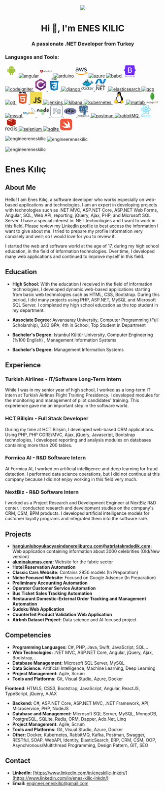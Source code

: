 <div align="center"><a href="[https://developer.android.com](https://www.linkedin.com/in/enes-kilic-lnkdn/)" target="_blank" rel="noreferrer"> <img src="https://gcdnb.pbrd.co/images/WYWYmuX7JNg3.png?o=1" width="300" /> </a></div>
<h1 align="center">Hi 👋, I'm ENES KILIC</h1>
<h3 align="center">A passionate .NET Developer from Turkey</h3>

<p align="left">
</p>

<h3 align="left">Languages and Tools:</h3>
<p align="left"> <a href="https://developer.android.com" target="_blank" rel="noreferrer"> <img src="https://raw.githubusercontent.com/devicons/devicon/master/icons/android/android-original-wordmark.svg" alt="android" width="40" height="40"/> </a> <a href="https://angular.io" target="_blank" rel="noreferrer"> <img src="https://angular.io/assets/images/logos/angular/angular.svg" alt="angular" width="40" height="40"/> </a> <a href="https://angular.io" target="_blank" rel="noreferrer"> <img src="https://raw.githubusercontent.com/devicons/devicon/master/icons/angularjs/angularjs-original-wordmark.svg" alt="angularjs" width="40" height="40"/> </a> <a href="https://www.arduino.cc/" target="_blank" rel="noreferrer"> <img src="https://cdn.worldvectorlogo.com/logos/arduino-1.svg" alt="arduino" width="40" height="40"/> </a> <a href="https://aws.amazon.com" target="_blank" rel="noreferrer"> <img src="https://raw.githubusercontent.com/devicons/devicon/master/icons/amazonwebservices/amazonwebservices-original-wordmark.svg" alt="aws" width="40" height="40"/> </a> <a href="https://azure.microsoft.com/en-in/" target="_blank" rel="noreferrer"> <img src="https://www.vectorlogo.zone/logos/microsoft_azure/microsoft_azure-icon.svg" alt="azure" width="40" height="40"/> </a> <a href="https://babeljs.io/" target="_blank" rel="noreferrer"> <img src="https://www.vectorlogo.zone/logos/babeljs/babeljs-icon.svg" alt="babel" width="40" height="40"/> </a> <a href="https://getbootstrap.com" target="_blank" rel="noreferrer"> <img src="https://raw.githubusercontent.com/devicons/devicon/master/icons/bootstrap/bootstrap-plain-wordmark.svg" alt="bootstrap" width="40" height="40"/> </a> <a href="https://codeigniter.com" target="_blank" rel="noreferrer"> <img src="https://cdn.worldvectorlogo.com/logos/codeigniter.svg" alt="codeigniter" width="40" height="40"/> </a> <a href="https://www.w3schools.com/cs/" target="_blank" rel="noreferrer"> <img src="https://raw.githubusercontent.com/devicons/devicon/master/icons/csharp/csharp-original.svg" alt="csharp" width="40" height="40"/> </a> <a href="https://www.w3schools.com/css/" target="_blank" rel="noreferrer"> <img src="https://raw.githubusercontent.com/devicons/devicon/master/icons/css3/css3-original-wordmark.svg" alt="css3" width="40" height="40"/> </a> <a href="https://www.djangoproject.com/" target="_blank" rel="noreferrer"> <img src="https://cdn.worldvectorlogo.com/logos/django.svg" alt="django" width="40" height="40"/> </a> <a href="https://www.docker.com/" target="_blank" rel="noreferrer"> <img src="https://raw.githubusercontent.com/devicons/devicon/master/icons/docker/docker-original-wordmark.svg" alt="docker" width="40" height="40"/> </a> <a href="https://dotnet.microsoft.com/" target="_blank" rel="noreferrer"> <img src="https://raw.githubusercontent.com/devicons/devicon/master/icons/dot-net/dot-net-original-wordmark.svg" alt="dotnet" width="40" height="40"/> </a> <a href="https://www.elastic.co" target="_blank" rel="noreferrer"> <img src="https://www.vectorlogo.zone/logos/elastic/elastic-icon.svg" alt="elasticsearch" width="40" height="40"/> </a> <a href="https://cloud.google.com" target="_blank" rel="noreferrer"> <img src="https://www.vectorlogo.zone/logos/google_cloud/google_cloud-icon.svg" alt="gcp" width="40" height="40"/> </a> <a href="https://git-scm.com/" target="_blank" rel="noreferrer"> <img src="https://www.vectorlogo.zone/logos/git-scm/git-scm-icon.svg" alt="git" width="40" height="40"/> </a> <a href="https://www.w3.org/html/" target="_blank" rel="noreferrer"> <img src="https://raw.githubusercontent.com/devicons/devicon/master/icons/html5/html5-original-wordmark.svg" alt="html5" width="40" height="40"/> </a> <a href="https://developer.mozilla.org/en-US/docs/Web/JavaScript" target="_blank" rel="noreferrer"> <img src="https://raw.githubusercontent.com/devicons/devicon/master/icons/javascript/javascript-original.svg" alt="javascript" width="40" height="40"/> </a> <a href="https://www.jenkins.io" target="_blank" rel="noreferrer"> <img src="https://www.vectorlogo.zone/logos/jenkins/jenkins-icon.svg" alt="jenkins" width="40" height="40"/> </a> <a href="https://www.elastic.co/kibana" target="_blank" rel="noreferrer"> <img src="https://www.vectorlogo.zone/logos/elasticco_kibana/elasticco_kibana-icon.svg" alt="kibana" width="40" height="40"/> </a> <a href="https://kubernetes.io" target="_blank" rel="noreferrer"> <img src="https://www.vectorlogo.zone/logos/kubernetes/kubernetes-icon.svg" alt="kubernetes" width="40" height="40"/> </a> <a href="https://www.linux.org/" target="_blank" rel="noreferrer"> <img src="https://raw.githubusercontent.com/devicons/devicon/master/icons/linux/linux-original.svg" alt="linux" width="40" height="40"/> </a> <a href="https://www.mathworks.com/" target="_blank" rel="noreferrer"> <img src="https://upload.wikimedia.org/wikipedia/commons/2/21/Matlab_Logo.png" alt="matlab" width="40" height="40"/> </a> <a href="https://www.mongodb.com/" target="_blank" rel="noreferrer"> <img src="https://raw.githubusercontent.com/devicons/devicon/master/icons/mongodb/mongodb-original-wordmark.svg" alt="mongodb" width="40" height="40"/> </a> <a href="https://www.microsoft.com/en-us/sql-server" target="_blank" rel="noreferrer"> <img src="https://www.svgrepo.com/show/303229/microsoft-sql-server-logo.svg" alt="mssql" width="40" height="40"/> </a> <a href="https://www.mysql.com/" target="_blank" rel="noreferrer"> <img src="https://raw.githubusercontent.com/devicons/devicon/master/icons/mysql/mysql-original-wordmark.svg" alt="mysql" width="40" height="40"/> </a> <a href="https://nodejs.org" target="_blank" rel="noreferrer"> <img src="https://raw.githubusercontent.com/devicons/devicon/master/icons/nodejs/nodejs-original-wordmark.svg" alt="nodejs" width="40" height="40"/> </a> <a href="https://www.photoshop.com/en" target="_blank" rel="noreferrer"> <img src="https://raw.githubusercontent.com/devicons/devicon/master/icons/photoshop/photoshop-line.svg" alt="photoshop" width="40" height="40"/> </a> <a href="https://www.php.net" target="_blank" rel="noreferrer"> <img src="https://raw.githubusercontent.com/devicons/devicon/master/icons/php/php-original.svg" alt="php" width="40" height="40"/> </a> <a href="https://www.postgresql.org" target="_blank" rel="noreferrer"> <img src="https://raw.githubusercontent.com/devicons/devicon/master/icons/postgresql/postgresql-original-wordmark.svg" alt="postgresql" width="40" height="40"/> </a> <a href="https://postman.com" target="_blank" rel="noreferrer"> <img src="https://www.vectorlogo.zone/logos/getpostman/getpostman-icon.svg" alt="postman" width="40" height="40"/> </a> <a href="https://www.rabbitmq.com" target="_blank" rel="noreferrer"> <img src="https://www.vectorlogo.zone/logos/rabbitmq/rabbitmq-icon.svg" alt="rabbitMQ" width="40" height="40"/> </a> <a href="https://reactjs.org/" target="_blank" rel="noreferrer"> <img src="https://raw.githubusercontent.com/devicons/devicon/master/icons/react/react-original-wordmark.svg" alt="react" width="40" height="40"/> </a> <a href="https://redis.io" target="_blank" rel="noreferrer"> <img src="https://raw.githubusercontent.com/devicons/devicon/master/icons/redis/redis-original-wordmark.svg" alt="redis" width="40" height="40"/> </a> <a href="https://www.selenium.dev" target="_blank" rel="noreferrer"> <img src="https://raw.githubusercontent.com/detain/svg-logos/780f25886640cef088af994181646db2f6b1a3f8/svg/selenium-logo.svg" alt="selenium" width="40" height="40"/> </a> <a href="https://www.sqlite.org/" target="_blank" rel="noreferrer"> <img src="https://www.vectorlogo.zone/logos/sqlite/sqlite-icon.svg" alt="sqlite" width="40" height="40"/> </a> <a href="https://developer.apple.com/swift/" target="_blank" rel="noreferrer"> <img src="https://raw.githubusercontent.com/devicons/devicon/master/icons/swift/swift-original.svg" alt="swift" width="40" height="40"/> </a> </p>

<p><img align="left" src="https://github-readme-stats.vercel.app/api/top-langs?username=engineereneskilic&show_icons=true&locale=en&layout=compact" alt="engineereneskilic" /></p>

<p>&nbsp;<img align="center" src="https://github-readme-stats.vercel.app/api?username=engineereneskilic&show_icons=true&locale=en" alt="engineereneskilic" /></p>

<p><img align="center" src="https://github-readme-streak-stats.herokuapp.com/?user=engineereneskilic&" alt="engineereneskilic" /></p>


# Enes Kılıç

## About Me
Hello! I am Enes Kılıç, a software developer who works especially on web-based applications and technologies. I am an expert in developing projects with technologies such as .NET MVC, ASP.NET Core, ASP.NET Web Forms, Angular, SQL, Web API, reporting, jQuery, Ajax, PHP, and Microsoft SQL Server. I have a special interest in .NET technologies and I want to work in this field. Please review my [LinkedIn profile](https://www.linkedin.com/in/enes-kilic-lnkdn/) to best access the information I want to give about me. I tried to prepare my profile information very concisely and well; so I would love for you to review it.

I started the web and software world at the age of 17, during my high school education, in the field of information technologies. Over time, I developed many web applications and continued to improve myself in this field.

## Education

- **High School:** With the education I received in the field of information technologies, I developed dynamic web-based applications starting from basic web technologies such as HTML, CSS, Bootstrap. During this period, I did many projects using PHP, ASP.NET, MySQL and Microsoft SQL Server. I completed my high school education as the top student in my department.

- **Associate Degree:** Ayvansaray University, Computer Programming (Full Scholarship), 3.83 GPA, 4th in School, Top Student in Department
- **Bachelor's Degree:** Istanbul Kültür University, Computer Engineering (%100 English) , Management Information Systems
- **Bachelor's Degree:** Management Information Systems

## Experience

### Turkish Airlines - IT/Software Long-Term Intern
While I was in my senior year of high school, I worked as a long-term IT intern at Turkish Airlines Flight Training Presidency. I developed modules for the monitoring and management of pilot candidates' training. This experience gave me an important step in the software world.

### HCT Bilişim - Full Stack Developer
During my time at HCT Bilişim, I developed web-based CRM applications. Using PHP, PHP CORE/MVC, Ajax, jQuery, Javascript, Bootstrap technologies, I developed reporting and analysis modules on databases containing more than 200 tables.

### Formica AI - R&D Software Intern
At Formica AI, I worked on artificial intelligence and deep learning for fraud detection. I performed data science operations, but I did not continue at this company because I did not enjoy working in this field very much.

### NextBiz - R&D Software Intern
I worked as a Project Research and Development Engineer at NextBiz R&D center. I conducted research and development studies on the company's CRM, CSM, BPM products. I developed artificial intelligence models for customer loyalty programs and integrated them into the software side.

## Projects

- **[hangiunluboyukacyasindanereliburcu.com](http://hangiunluboyukacyasindanereliburcu.com)/[hatırlatalımdedik.com](http://hatirlatalimdedik.com):** Web application containing information about 3000 celebrities (Old/New version)
- **[akminakumas.com](http://akminakumas.com):** Website for the fabric sector
- **Hotel Reservation Automation**
- **Classic Cars Website:** Contains 2850 models (In Preparation)
- **Niche Focused Website:** Focused on Google Adsense (In Preparation)
- **Preliminary Accounting Automation**
- **Operator Customer Service Automation**
- **Bus Ticket Sales Tracking Automation**
- **Restaurant Domestic-External Order Tracking and Management Automation**
- **Sudoku Web Application**
- **Counterfeit Product Validation Web Application**
- **Airbnb Dataset Project:** Data science and AI focused project

## Competencies

- **Programming Languages:** C#, PHP, Java, Swift, JavaScript, SQL,..
- **Web Technologies:** .NET MVC, ASP.NET Core, Angular, jQuery, Ajax, Bootstrap,..
- **Database Management:** Microsoft SQL Server, MySQL
- **Data Science:** Artificial Intelligence, Machine Learning, Deep Learning
- **Project Management:** Agile, Scrum
- **Tools and Platforms:** Git, Visual Studio, Azure, Docker

**Frontend:** HTML5, CSS3, Bootstrap, JavaScript, Angular, ReactJS, TypeScript, jQuery, AJAX
- **Backend:** C#, ASP.NET Core, ASP.NET MVC, .NET Framework, API, Microservice, PHP, NodeJS
- **Database and Management:** Microsoft SQL Server, MySQL, MongoDB, PostgreSQL, SQLite, Redis, ORM, Dapper, Ado.Net, Linq
- **Project Management:** Agile, Scrum
- **Tools and Platforms:** Git, Visual Studio, Azure, Docker
- **Other:** Docker, Kubernetes, RabbitMQ, Kafka, Postman, Swagger, RESTful, SOAP, WebAPI, Identity, ElasticSearch, ERP, CRM, CSM, OOP, Asynchronous/Multithread Programming, Design Pattern, GIT, SEO

## Contact
- **LinkedIn:** [https://www.linkedin.com/in/eneskilic-lnkdn/](https://www.linkedin.com/in/enes-kilic-lnkdn/)
- **Email:** engineer.eneskilic@gmail.com


